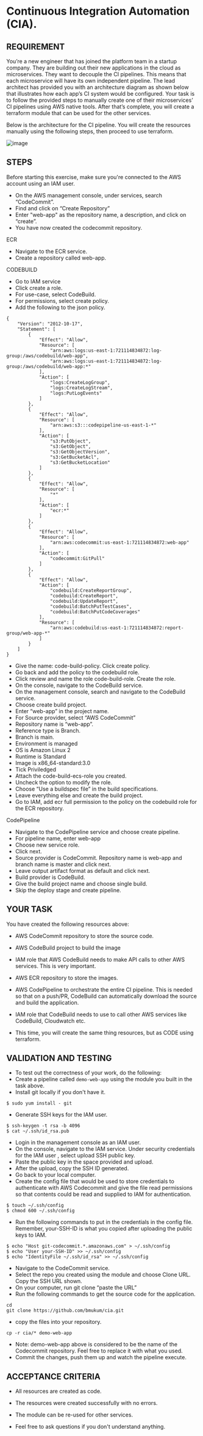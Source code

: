 # Continuous Integration Automation (CIA).
## REQUIREMENT
You’re a new engineer that has joined the platform team in a startup company. They are building out their new applications in the cloud as microservices. They want to decouple the CI pipelines. This means that each microservice will have its own independent pipeline. The lead architect has provided you with an architecture diagram as shown below that illustrates how each app’s CI system would be configured.
Your task is to follow the provided steps to manually create one of their microservices’ CI pipelines using AWS native tools. After that’s complete, you will create a terraform module that can be used for the other services.

Below is the architecture for the CI pipeline. You will create the resources manually using the following steps, then proceed to use terraform.


![image](architecture.png)

## STEPS
Before starting this exercise, make sure you're connected to the AWS account using an IAM user.
- On the AWS management console, under services, search “CodeCommit”.
- Find and click on “Create Repository”
- Enter  "web-app" as the repository name, a description, and click on “create”.
- You have now created the codecommit repository.

ECR
- Navigate to the ECR service.
- Create a repository called web-app.

CODEBUILD
- Go to IAM service
- Click create a role.
- For use-case, select CodeBuild.
- For permissions, select create policy.
- Add the following to the json policy.
  
```
{
    "Version": "2012-10-17",
    "Statement": [
        {
            "Effect": "Allow",
            "Resource": [
                "arn:aws:logs:us-east-1:721114834872:log-group:/aws/codebuild/web-app",
                "arn:aws:logs:us-east-1:721114834872:log-group:/aws/codebuild/web-app:*"
            ],
            "Action": [
                "logs:CreateLogGroup",
                "logs:CreateLogStream",
                "logs:PutLogEvents"
            ]
        },
        {
            "Effect": "Allow",
            "Resource": [
                "arn:aws:s3:::codepipeline-us-east-1-*"
            ],
            "Action": [
                "s3:PutObject",
                "s3:GetObject",
                "s3:GetObjectVersion",
                "s3:GetBucketAcl",
                "s3:GetBucketLocation"
            ]
        },
        {
            "Effect": "Allow",
            "Resource": [
                "*"
            ],
            "Action": [
                "ecr:*"
            ]
        },
        {
            "Effect": "Allow",
            "Resource": [
                "arn:aws:codecommit:us-east-1:721114834872:web-app"
            ],
            "Action": [
                "codecommit:GitPull"
            ]
        },
        {
            "Effect": "Allow",
            "Action": [
                "codebuild:CreateReportGroup",
                "codebuild:CreateReport",
                "codebuild:UpdateReport",
                "codebuild:BatchPutTestCases",
                "codebuild:BatchPutCodeCoverages"
            ],
            "Resource": [
                "arn:aws:codebuild:us-east-1:721114834872:report-group/web-app-*"
            ]
        }
    ]
}
```

- Give the name: code-build-policy. Click create policy.
- Go back and add the policy to the codebuild role.
- Click review and name the role code-build-role. Create the role.
- On the console, navigate to the CodeBuild service.
- On the management console, search and navigate to the CodeBuild service.
- Choose create build project.
- Enter “web-app” in the project name.
- For Source provider, select “AWS CodeCommit”
- Repository name is “web-app”. 
- Reference type is Branch.
- Branch is main.
- Environment is managed
- OS is Amazon Linux 2
- Runtime is Standard
- Image is x86_64-standard:3.0
- Tick Priviledged 
- Attach the code-build-ecs-role you created.
- Uncheck the option to modify the role.
- Choose “Use a buildspec file” in the build specifications.
- Leave everything else and create the build project.
- Go to IAM, add ecr full permission to the policy on the codebuild role for the ECR repository.

CodePipeline
- Navigate to the CodePipeline service and choose create pipeline.
- For pipeline name, enter web-app
- Choose new service role.
- Click next.
- Source provider is CodeCommit. Repository name is web-app and branch name is master and click next.
- Leave output artifact format as default and click next.
- Build provider is CodeBuild.
- Give the build project name and choose single build.
- Skip the deploy stage and create pipeline.

## YOUR TASK
You have created the following resources above:
- AWS CodeCommit repository to store the source code.
- AWS CodeBuild project to build the image
- IAM role that AWS CodeBuild needs to make API calls to other AWS services. This is very important.
- AWS ECR repository to store the images.
- AWS CodePipeline to orchestrate the entire CI pipeline. This is needed so that on a push/PR, CodeBuild can automatically download the source and build the application.
- IAM role that CodeBuild needs to use to call other AWS services like CodeBuild, Cloudwatch etc.

- This time, you will create the same thing resources, but as CODE using terraform.

## VALIDATION AND TESTING
- To test out the correctness of your work, do the following:
- Create a pipeline called ```demo-web-app``` using the module you built in the task above.
- Install git locally if you don't have it.
```
$ sudo yum install - git
```
- Generate SSH keys for the IAM user.
```
$ ssh-keygen -t rsa -b 4096
$ cat ~/.ssh/id_rsa.pub
```
- Login in the management console as an IAM user.
- On the console, navigate to the IAM service. Under security credentials for the IAM user , select upload SSH public key.
- Paste the public key in the space provided and upload.
- After the upload, copy the SSH ID generated.
- Go back to your local computer.
- Create the config file that would be used to store credentials to authenticate with AWS Codecommit and give the file read permissions so that contents could be read and supplied to IAM for authentication.
```
$ touch ~/.ssh/config
$ chmod 600 ~/.ssh/config
```
- Run the following commands to put in the credentials in the config file. Remember, your-SSH-ID is what you copied after uploading the public keys to IAM.
```
$ echo "Host git-codecommit.*.amazonaws.com" > ~/.ssh/config
$ echo "User your-SSH-ID" >> ~/.ssh/config
$ echo "IdentityFile ~/.ssh/id_rsa" >> ~/.ssh/config
```
- Navigate to the CodeCommit service. 
- Select the repo you created using the module and choose Clone URL. Copy the SSH URL shown.
- On your computer, run git clone “paste the URL”
- Run the following commands to get the source code for the application.
```
cd
git clone https://github.com/bmukum/cia.git
```
- copy the files into your repository.
```
cp -r cia/* demo-web-app
```
- Note: demo-web-app above is considered to be the name of the Codecommit repository. Feel free to replace it with what you used.
- Commit the changes, push them up and watch the pipeline execute.

## ACCEPTANCE CRITERIA
- All resources are created as code.
- The resources were created successfully with no errors.
- The module can be re-used for other services.

- Feel free to ask questions if you don't understand anything.


